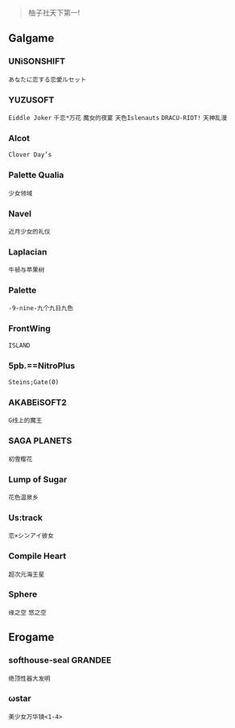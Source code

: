 > 柚子社天下第一! 


## Galgame


### UNiSONSHIFT
`あなたに恋する恋愛ルセット`

### YUZUSOFT
`Eiddle Joker`
`千恋*万花`
`魔女的夜宴`
`天色Islenauts`
`DRACU-RIOT!`
`天神乱漫`

### Alcot
`Clover Day’s`

### Palette Qualia
`少女领域`

### Navel
`近月少女的礼仪`

### Laplacian
`牛顿与苹果树`

### Palette
`-9-nine-九个九日九色`

### FrontWing
`ISLAND`

### 5pb.==NitroPlus
`Steins;Gate(0)`

### AKABEiSOFT2
`G线上的魔王`

### SAGA PLANETS
`初雪樱花`

### Lump of Sugar
`花色温泉乡`

### Us:track
`恋×シンアイ彼女`

### Compile Heart
`超次元海王星`

### Sphere
`缘之空`
`悠之空`


## Erogame


### softhouse-seal GRANDEE
`绝顶性器大发明`

### ωstar
`美少女万华镜<1-4>`    
